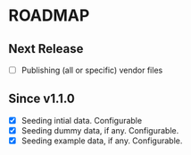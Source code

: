 # ROADMAP

## Next Release
- [ ] Publishing (all or specific) vendor files

## Since v1.1.0
- [x] Seeding intial data. Configurable
- [x] Seeding dummy data, if any. Configurable.
- [x] Seeding example data, if any. Configurable.
